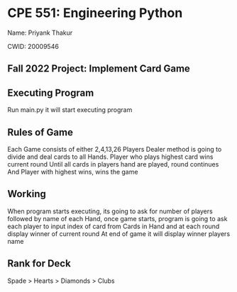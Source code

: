 
# CPE 551: Engineering Python

Name: Priyank Thakur

CWID: 20009546

## Fall 2022 Project: Implement Card Game

## Executing Program

Run main.py it will start executing program

## Rules of Game

Each Game consists of either 2,4,13,26 Players
Dealer method is going to divide and deal cards
to all Hands.
Player who plays highest card wins current round
Until all cards in players hand are played, round
continues
And Player with highest wins, wins the game

## Working

When program starts executing, its going to ask
for number of players followed by name of each
Hand, once game starts, program is going to ask each
player to input index of card from Cards in Hand
and at each round display winner of current round
At end of game it will display winner players name

## Rank for Deck

Spade > Hearts > Diamonds > Clubs
